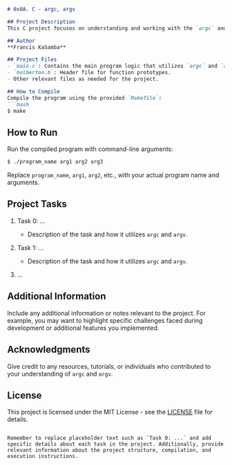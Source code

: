

```markdown
# 0x0A. C - argc, argv

## Project Description
This C project focuses on understanding and working with the `argc` and `argv` parameters in the `main` function. These parameters are commonly used in C programs to handle command-line arguments. The project provides practical exercises and examples to enhance your understanding of how to use these parameters effectively.

## Author
**Francis KaSamba**

## Project Files
- `main.c`: Contains the main program logic that utilizes `argc` and `argv`.
- `holberton.h`: Header file for function prototypes.
- Other relevant files as needed for the project.

## How to Compile
Compile the program using the provided `Makefile`:
```bash
$ make
```

## How to Run
Run the compiled program with command-line arguments:
```bash
$ ./program_name arg1 arg2 arg3
```

Replace `program_name`, `arg1`, `arg2`, etc., with your actual program name and arguments.

## Project Tasks
1. Task 0: ...
   - Description of the task and how it utilizes `argc` and `argv`.

2. Task 1: ...
   - Description of the task and how it utilizes `argc` and `argv`.

3. ...

## Additional Information
Include any additional information or notes relevant to the project. For example, you may want to highlight specific challenges faced during development or additional features you implemented.

## Acknowledgments
Give credit to any resources, tutorials, or individuals who contributed to your understanding of `argc` and `argv`.

## License
This project is licensed under the MIT License - see the [LICENSE](LICENSE) file for details.
```

Remember to replace placeholder text such as `Task 0: ...` and add specific details about each task in the project. Additionally, provide relevant information about the project structure, compilation, and execution instructions.
